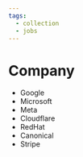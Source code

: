 ```yaml
---
tags:
  - collection
  - jobs
---
```


# Company
- Google
- Microsoft
- Meta
- Cloudflare
- RedHat
- Canonical
- Stripe

